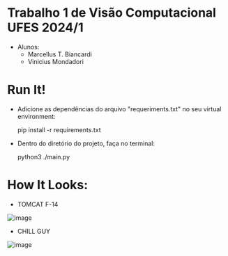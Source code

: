 # Trabalho 1 de Visão Computacional UFES 2024/1

- Alunos:
    - Marcellus T. Biancardi
    - Vinicius Mondadori

# Run It!

- Adicione as dependências do arquivo "requeriments.txt" no seu virtual environment:

    pip install -r requirements.txt
  
- Dentro do diretório do projeto, faça no terminal:

    python3 ./main.py

# How It Looks:

- TOMCAT F-14
  
![image](https://github.com/user-attachments/assets/478b2994-d7ee-4cdb-ad54-8a2cd69cb492)

- CHILL GUY

![image](https://github.com/user-attachments/assets/50a0b4b6-d6cc-4d16-a4a8-49b1431c9e82)


